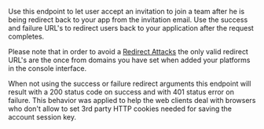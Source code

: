 Use this endpoint to let user accept an invitation to join a team after he is being redirect back to your app from the invitation email. Use the success and failure URL's to redirect users back to your application after the request completes.

Please note that in order to avoid a [Redirect Attacks](https://github.com/OWASP/CheatSheetSeries/blob/master/cheatsheets/Unvalidated_Redirects_and_Forwards_Cheat_Sheet.md) the only valid redirect URL's are the once from domains you have set when added your platforms in the console interface.

When not using the success or failure redirect arguments this endpoint will result with a 200 status code on success and with 401 status error on failure. This behavior was applied to help the web clients deal with browsers who don't allow to set 3rd party HTTP cookies needed for saving the account session key.